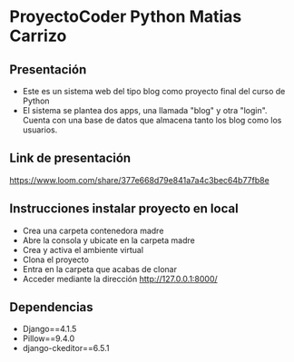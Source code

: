 # ProyectoCoder Python Matias Carrizo

## Presentación
+ Este es un sistema web del tipo blog como proyecto final del curso de Python
+ El sistema se plantea dos apps, una llamada "blog" y otra "login". Cuenta con una base
de datos que almacena tanto los blog como los usuarios.

## Link de presentación
https://www.loom.com/share/377e668d79e841a7a4c3bec64b77fb8e

## Instrucciones instalar proyecto en local
+ Crea una carpeta contenedora madre
+ Abre la consola y ubicate en la carpeta madre
+ Crea y activa el ambiente virtual
+ Clona el proyecto
+ Entra en la carpeta que acabas de clonar
+ Acceder mediante la dirección http://127.0.0.1:8000/

## Dependencias
+ Django==4.1.5
+ Pillow==9.4.0
+ django-ckeditor==6.5.1



